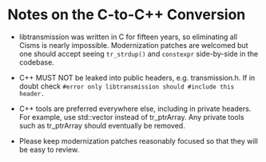 # Notes on the C-to-C++ Conversion

- libtransmission was written in C for fifteen years, so eliminating all
  Cisms is nearly impossible. Modernization patches are welcomed but one
  should accept seeing `tr_strdup()` and `constexpr` side-by-side in the
  codebase.

- C++ MUST NOT be leaked into public headers, e.g. transmission.h. If in
  doubt check `#error only libtransmission should #include this header.`

- C++ tools are preferred everywhere else, including in private headers.
  For example, use std::vector instead of tr_ptrArray. Any private tools
  such as tr_ptrArray should eventually be removed.

- Please keep modernization patches reasonably focused so that they will
  be easy to review.

